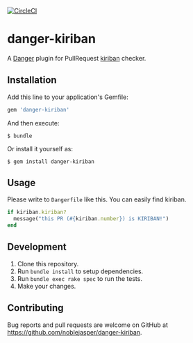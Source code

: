 [![CircleCI](https://circleci.com/gh/noblejasper/danger-kiriban.svg?style=svg)](https://circleci.com/gh/noblejasper/danger-kiriban)

# danger-kiriban

A [Danger](https://github.com/danger/danger) plugin for PullRequest [kiriban](https://www.urbandictionary.com/define.php?term=Kiriban) checker.

## Installation

Add this line to your application's Gemfile:

```ruby
gem 'danger-kiriban'
```

And then execute:

    $ bundle

Or install it yourself as:

    $ gem install danger-kiriban

## Usage

Please write to `Dangerfile` like this.
You can easily find kiriban.

```ruby
if kiriban.kiriban?
  message("this PR (#{kiriban.number}) is KIRIBAN!")
end
```

## Development

1.  Clone this repository.
1.  Run `bundle install` to setup dependencies.
1.  Run `bundle exec rake spec` to run the tests.
1.  Make your changes.

## Contributing

Bug reports and pull requests are welcome on GitHub at https://github.com/noblejasper/danger-kiriban.

